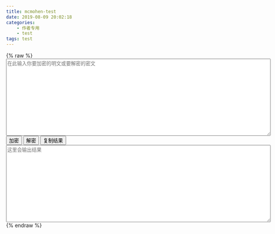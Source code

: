 ```yaml
---
title: mcmohen-test
date: 2019-08-09 20:02:18
categories:
	- 作者专用
	- test
tags: test
---
```




{% raw %}



<div class="article-entry" itemprop="articleBody">
          <script src="https://cdn.jsdelivr.net/npm/crypto-js@3.1.9-1/core.js"></script>
<script src="https://cdn.jsdelivr.net/npm/crypto-js@3.1.9-1/enc-base64.js"></script>
<style>
    p {
        margin-top: 0%;
        margin-bottom: 0%;
    }
    textarea.input {
        position: relative;
        left: 0%;
        top: 0%;
        margin: 0%;
        height: 210px;
        width: 720px;
    }
    textarea.output {
        position: relative;
        left: 0%;
        top: auto;
        margin: 0%;
        height: 210px;
        width: 720px;
    }
</style>
<p><textarea rows="3" cols="20" class="input" id="input" placeholder="在此输入你要加密的明文或要解密的密文"></textarea></p>
<div>
    <button onclick="javascript:enc()">加密</button>
    <button onclick="javascript:dec()">解密</button>
    <button id="copybutton" class="btn" data-clipboard-target="#output">复制结果</button>
</div>
<textarea rows="3" cols="20" class="output" id="output" placeholder="这里会输出结果"></textarea>
<script src="https://cdn.jsdelivr.net/npm/clipboard@2/dist/clipboard.min.js"></script>
<script>
    function enc() {
        var text=document.getElementById("input").value;
        var str=CryptoJS.enc.Utf8.parse(text);
        document.getElementById("output").value=CryptoJS.enc.Base64.stringify(str);
    }
    function dec() {
        var code=document.getElementById("input").value;
        var words = CryptoJS.enc.Base64.parse(code);
        document.getElementById("output").value=words.toString(CryptoJS.enc.Utf8);
    }
    var result=document.getElementById("output").value;
    var clipboard = new ClipboardJS('.btn');
    clipboard.on('success', function(e) {
        alert("复制成功");
        e.clearSelection();
    });
    clipboard.on('error', function(e) {
        alert("复制失败");
        e.clearSelection();
    });
</script>
        </div>



{% endraw %}